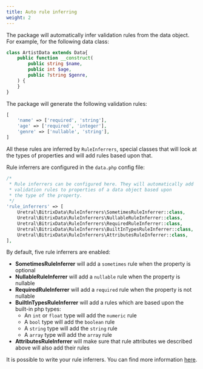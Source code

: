 ```yaml
---
title: Auto rule inferring
weight: 2
---
```


The package will automatically infer validation rules from the data object. For example, for the following data class:

```php
class ArtistData extends Data{
    public function __construct(
        public string $name,
        public int $age,
        public ?string $genre,
    ) {
    }
}
```

The package will generate the following validation rules:

```php
[
    'name' => ['required', 'string'],
    'age' => ['required', 'integer'],
    'genre' => ['nullable', 'string'],
]
```

All these rules are inferred by `RuleInferrers`, special classes that will look at the types of properties and will add rules based upon that.

Rule inferrers are configured in the `data.php` config file:

```php
/*
 * Rule inferrers can be configured here. They will automatically add
 * validation rules to properties of a data object based upon
 * the type of the property.
 */
'rule_inferrers' => [
    Uretral\BitrixData\RuleInferrers\SometimesRuleInferrer::class,
    Uretral\BitrixData\RuleInferrers\NullableRuleInferrer::class,
    Uretral\BitrixData\RuleInferrers\RequiredRuleInferrer::class,
    Uretral\BitrixData\RuleInferrers\BuiltInTypesRuleInferrer::class,
    Uretral\BitrixData\RuleInferrers\AttributesRuleInferrer::class,
],
```

By default, five rule inferrers are enabled:

- **SometimesRuleInferrer** will add a `sometimes` rule when the property is optional
- **NullableRuleInferrer** will add a `nullable` rule when the property is nullable
- **RequiredRuleInferrer** will add a `required` rule when the property is not nullable
- **BuiltInTypesRuleInferrer** will add a rules which are based upon the built-in php types:
    - An `int` or `float` type will add the `numeric` rule
    - A `bool` type will add the `boolean` rule
    - A `string` type will add the `string` rule
    - A `array` type will add the `array` rule
- **AttributesRuleInferrer** will make sure that rule attributes we described above will also add their rules

It is possible to write your rule inferrers. You can find more information [here](/docs/laravel-data/v4/advanced-usage/creating-a-rule-inferrer).
